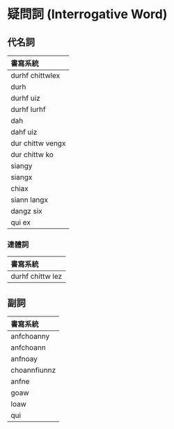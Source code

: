 # 疑問詞 (Interrogative Word)

## 代名詞

| 書寫系統 |
| :--- |
| durhf chittwlex |
| durh |
| durhf uiz |
| durhf lurhf |
| dah |
| dahf uiz |
| dur chittw vengx |
| dur chittw ko |
| siangy |
| siangx |
| chiax |
| siann langx |
| dangz six |
| qui ex |

### 連體詞

| 書寫系統 |
| :--- |
| durhf chittw lez |

## 副詞

| 書寫系統 |
| :--- |
| anfchoanny |
| anfchoann |
| anfnoay |
| choannfiunnz |
| anfne |
| goaw |
| loaw |
| qui |
